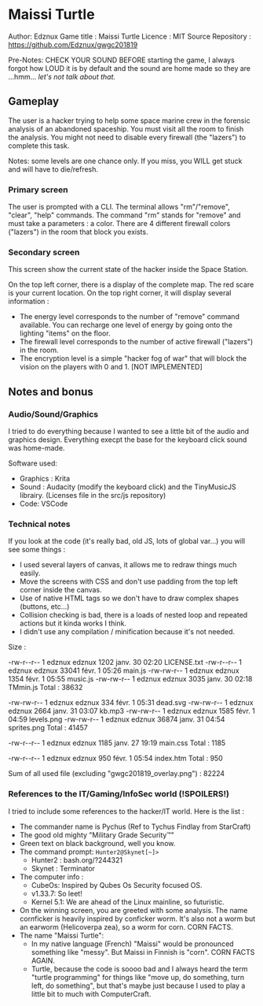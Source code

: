 # Maissi Turtle

Author: Edznux
Game title : Maissi Turtle
Licence : MIT
Source Repository : https://github.com/Edznux/gwgc201819

Pre-Notes: CHECK YOUR SOUND BEFORE starting the game, I always forgot how LOUD it is by default and the sound are home made so they are ...hmm... _let's not talk about that._

## Gameplay

The user is a hacker trying to help some space marine crew in the forensic analysis of an abandoned spaceship.
You must visit all the room to finish the analysis. You might not need to disable every firewall (the "lazers") to complete this task.

Notes: some levels are one chance only. If you miss, you WILL get stuck and will have to die/refresh.

### Primary screen

The user is prompted with a CLI.
The terminal allows "rm"/"remove", "clear", "help" commands.
The command "rm" stands for "remove" and must take a parameters : a color.
There are 4 different firewall colors ("lazers") in the room that block you exists.

### Secondary screen

This screen show the current state of the hacker inside the Space Station.

On the top left corner, there is a display of the complete map. The red scare is your current location.
On the top right corner, it will display several information :

- The energy level corresponds to the number of "remove" command available. You can recharge one level of energy by going onto the lighting "items" on the floor.
- The firewall level corresponds to the number of active firewall ("lazers") in the room.
- The encryption level is a simple "hacker fog of war" that will block the vision on the players with 0 and 1. [NOT IMPLEMENTED]

## Notes and bonus

### Audio/Sound/Graphics

I tried to do everything because I wanted to see a little bit of the audio and graphics design.
Everything execpt the base for the keyboard click sound was home-made.

Software used:
- Graphics : Krita
- Sound : Audacity (modify the keyboard click) and the TinyMusicJS librairy. (Licenses file in the src/js repository)
- Code: VSCode

### Technical notes

If you look at the code (it's really bad, old JS, lots of global var...) you will see some things :
- I used several layers of canvas, it allows me to redraw things much easily.
- Move the screens with CSS and don't use padding from the top left corner inside the canvas.
- Use of native HTML tags so we don't have to draw complex shapes (buttons, etc...)
- Collision checking is bad, there is a loads of nested loop and repeated actions but it kinda works I think.
- I didn't use any compilation / minification because it's not needed.

Size :

-rw-r--r-- 1 edznux edznux  1202 janv. 30 02:20 LICENSE.txt
-rw-r--r-- 1 edznux edznux 33041 févr.  1 05:26 main.js
-rw-rw-r-- 1 edznux edznux  1354 févr.  1 05:55 music.js
-rw-rw-r-- 1 edznux edznux  3035 janv. 30 02:18 TMmin.js
Total : 38632

-rw-rw-r-- 1 edznux edznux   334 févr.  1 05:31 dead.svg
-rw-rw-r-- 1 edznux edznux  2664 janv. 31 03:07 kb.mp3
-rw-rw-r-- 1 edznux edznux  1585 févr.  1 04:59 levels.png
-rw-rw-r-- 1 edznux edznux 36874 janv. 31 04:54 sprites.png
Total : 41457

-rw-r--r-- 1 edznux edznux 1185 janv. 27 19:19 main.css
Total : 1185

-rw-r--r-- 1 edznux edznux 950 févr.  1 05:54 index.htm
Total : 950

Sum of all used file (excluding "gwgc201819_overlay.png") : 82224


### References to the IT/Gaming/InfoSec world (!SPOILERS!)

I tried to include some references to the hacker/IT world.
Here is the list : 
- The commander name is Pychus (Ref to Tychus Findlay from StarCraft)
- The good old mighty "Military Grade Security™"
- Green text on black background, well you know.
- The command prompt: `Hunter2@Skynet[~]>`
  - Hunter2 : bash.org/?244321
  - Skynet : Terminator
- The computer info : 
  - CubeOs: Inspired by Qubes Os Security focused OS.
  - v1.33.7: So leet!
  - Kernel 5.1: We are ahead of the Linux mainline, so futuristic.
- On the winning screen, you are greeted with some analysis. The name cor*n*ficker is heavily inspired by conficker worm.  It's also not a worm but an earworm (Helicoverpa zea), so a worm for corn. CORN FACTS.
- The name "Maissi Turtle":
  - In my native language (French) "Maissi" would be pronounced something like "messy". But Maissi in Finnish is "corn". CORN FACTS AGAIN.
  - Turtle, because the code is soooo bad and I always heard the term "turtle programming" for things like "move up, do something, turn left, do something", but that's maybe just because I used to play a little bit to much with ComputerCraft.
